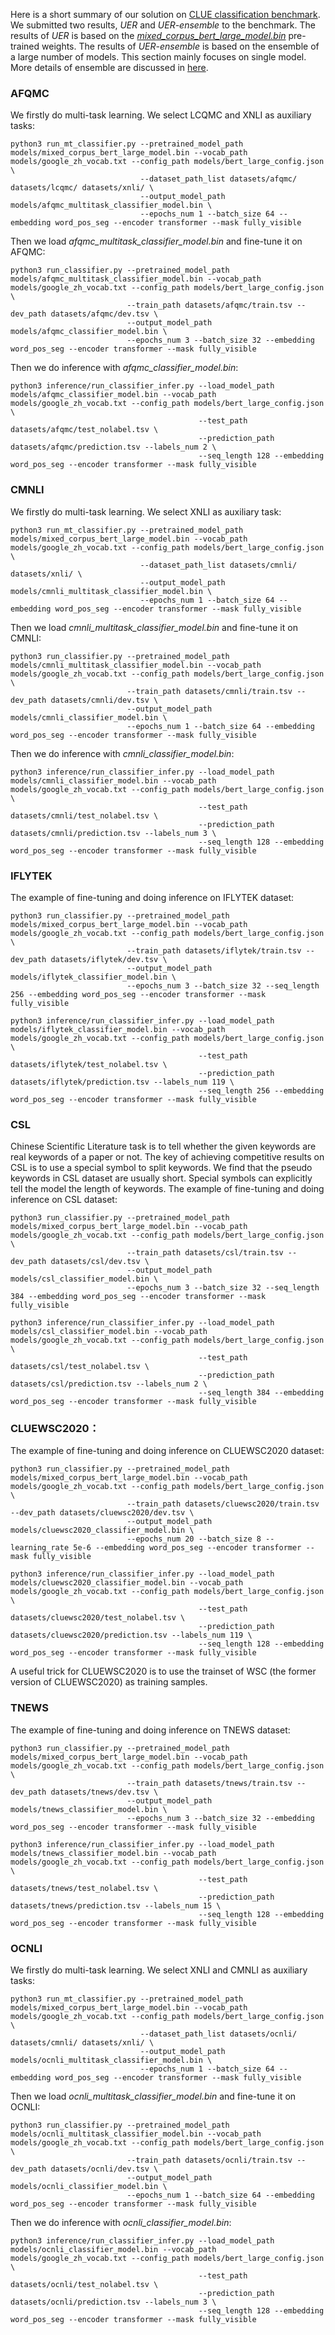 Here is a short summary of our solution on [CLUE classification benchmark](https://www.cluebenchmarks.com/classification.html). We submitted two results, *UER* and *UER-ensemble* to the benchmark. The results of *UER* is based on the [*mixed_corpus_bert_large_model.bin*](https://share.weiyun.com/5G90sMJ) pre-trained weights. The results of *UER-ensemble* is based on the ensemble of a large number of models. This section mainly focuses on single model. More details of ensemble are discussed in [here](https://github.com/dbiir/UER-py/wiki/SMP2020-EWECT).

### AFQMC
We firstly do multi-task learning. We select LCQMC and XNLI as auxiliary tasks:
```
python3 run_mt_classifier.py --pretrained_model_path models/mixed_corpus_bert_large_model.bin --vocab_path models/google_zh_vocab.txt --config_path models/bert_large_config.json \
                             --dataset_path_list datasets/afqmc/ datasets/lcqmc/ datasets/xnli/ \
                             --output_model_path models/afqmc_multitask_classifier_model.bin \
                             --epochs_num 1 --batch_size 64 --embedding word_pos_seg --encoder transformer --mask fully_visible
```
Then we load *afqmc_multitask_classifier_model.bin* and fine-tune it on AFQMC:
```
python3 run_classifier.py --pretrained_model_path models/afqmc_multitask_classifier_model.bin --vocab_path models/google_zh_vocab.txt --config_path models/bert_large_config.json \
                          --train_path datasets/afqmc/train.tsv --dev_path datasets/afqmc/dev.tsv \
                          --output_model_path models/afqmc_classifier_model.bin \
                          --epochs_num 3 --batch_size 32 --embedding word_pos_seg --encoder transformer --mask fully_visible
```
Then we do inference with *afqmc_classifier_model.bin*:
```
python3 inference/run_classifier_infer.py --load_model_path models/afqmc_classifier_model.bin --vocab_path models/google_zh_vocab.txt --config_path models/bert_large_config.json \
                                          --test_path datasets/afqmc/test_nolabel.tsv \
                                          --prediction_path datasets/afqmc/prediction.tsv --labels_num 2 \
                                          --seq_length 128 --embedding word_pos_seg --encoder transformer --mask fully_visible
```

### CMNLI
We firstly do multi-task learning. We select XNLI as auxiliary task:
```
python3 run_mt_classifier.py --pretrained_model_path models/mixed_corpus_bert_large_model.bin --vocab_path models/google_zh_vocab.txt --config_path models/bert_large_config.json \
                             --dataset_path_list datasets/cmnli/ datasets/xnli/ \
                             --output_model_path models/cmnli_multitask_classifier_model.bin \
                             --epochs_num 1 --batch_size 64 --embedding word_pos_seg --encoder transformer --mask fully_visible
```
Then we load *cmnli_multitask_classifier_model.bin* and fine-tune it on CMNLI:
```
python3 run_classifier.py --pretrained_model_path models/cmnli_multitask_classifier_model.bin --vocab_path models/google_zh_vocab.txt --config_path models/bert_large_config.json \
                          --train_path datasets/cmnli/train.tsv --dev_path datasets/cmnli/dev.tsv \
                          --output_model_path models/cmnli_classifier_model.bin \
                          --epochs_num 1 --batch_size 64 --embedding word_pos_seg --encoder transformer --mask fully_visible
```
Then we do inference with *cmnli_classifier_model.bin*:
```
python3 inference/run_classifier_infer.py --load_model_path models/cmnli_classifier_model.bin --vocab_path models/google_zh_vocab.txt --config_path models/bert_large_config.json \
                                          --test_path datasets/cmnli/test_nolabel.tsv \
                                          --prediction_path datasets/cmnli/prediction.tsv --labels_num 3 \
                                          --seq_length 128 --embedding word_pos_seg --encoder transformer --mask fully_visible
```

### IFLYTEK
The example of fine-tuning and doing inference on IFLYTEK dataset:
```
python3 run_classifier.py --pretrained_model_path models/mixed_corpus_bert_large_model.bin --vocab_path models/google_zh_vocab.txt --config_path models/bert_large_config.json \
                          --train_path datasets/iflytek/train.tsv --dev_path datasets/iflytek/dev.tsv \
                          --output_model_path models/iflytek_classifier_model.bin \
                          --epochs_num 3 --batch_size 32 --seq_length 256 --embedding word_pos_seg --encoder transformer --mask fully_visible

python3 inference/run_classifier_infer.py --load_model_path models/iflytek_classifier_model.bin --vocab_path models/google_zh_vocab.txt --config_path models/bert_large_config.json \
                                          --test_path datasets/iflytek/test_nolabel.tsv \
                                          --prediction_path datasets/iflytek/prediction.tsv --labels_num 119 \
                                          --seq_length 256 --embedding word_pos_seg --encoder transformer --mask fully_visible
```

### CSL
Chinese Scientific Literature task is to tell whether the given keywords are real keywords of a paper or not. The key of achieving competitive results on CSL is to use a special symbol to split keywords. We find that the pseudo keywords in CSL dataset are usually short. Special symbols can explicitly tell the model the length of keywords.
The example of fine-tuning and doing inference on CSL dataset:
```
python3 run_classifier.py --pretrained_model_path models/mixed_corpus_bert_large_model.bin --vocab_path models/google_zh_vocab.txt --config_path models/bert_large_config.json \
                          --train_path datasets/csl/train.tsv --dev_path datasets/csl/dev.tsv \
                          --output_model_path models/csl_classifier_model.bin \
                          --epochs_num 3 --batch_size 32 --seq_length 384 --embedding word_pos_seg --encoder transformer --mask fully_visible

python3 inference/run_classifier_infer.py --load_model_path models/csl_classifier_model.bin --vocab_path models/google_zh_vocab.txt --config_path models/bert_large_config.json \
                                          --test_path datasets/csl/test_nolabel.tsv \
                                          --prediction_path datasets/csl/prediction.tsv --labels_num 2 \
                                          --seq_length 384 --embedding word_pos_seg --encoder transformer --mask fully_visible
```

### CLUEWSC2020：
The example of fine-tuning and doing inference on CLUEWSC2020 dataset:
```
python3 run_classifier.py --pretrained_model_path models/mixed_corpus_bert_large_model.bin --vocab_path models/google_zh_vocab.txt --config_path models/bert_large_config.json \
                          --train_path datasets/cluewsc2020/train.tsv --dev_path datasets/cluewsc2020/dev.tsv \
                          --output_model_path models/cluewsc2020_classifier_model.bin \
                          --epochs_num 20 --batch_size 8 --learning_rate 5e-6 --embedding word_pos_seg --encoder transformer --mask fully_visible

python3 inference/run_classifier_infer.py --load_model_path models/cluewsc2020_classifier_model.bin --vocab_path models/google_zh_vocab.txt --config_path models/bert_large_config.json \
                                          --test_path datasets/cluewsc2020/test_nolabel.tsv \
                                          --prediction_path datasets/cluewsc2020/prediction.tsv --labels_num 119 \
                                          --seq_length 128 --embedding word_pos_seg --encoder transformer --mask fully_visible
```
A useful trick for CLUEWSC2020 is to use the trainset of WSC (the former version of CLUEWSC2020) as training samples.

### TNEWS
The example of fine-tuning and doing inference on TNEWS dataset:
```
python3 run_classifier.py --pretrained_model_path models/mixed_corpus_bert_large_model.bin --vocab_path models/google_zh_vocab.txt --config_path models/bert_large_config.json \
                          --train_path datasets/tnews/train.tsv --dev_path datasets/tnews/dev.tsv \
                          --output_model_path models/tnews_classifier_model.bin \
                          --epochs_num 3 --batch_size 32 --embedding word_pos_seg --encoder transformer --mask fully_visible

python3 inference/run_classifier_infer.py --load_model_path models/tnews_classifier_model.bin --vocab_path models/google_zh_vocab.txt --config_path models/bert_large_config.json \
                                          --test_path datasets/tnews/test_nolabel.tsv \
                                          --prediction_path datasets/tnews/prediction.tsv --labels_num 15 \
                                          --seq_length 128 --embedding word_pos_seg --encoder transformer --mask fully_visible
```

### OCNLI
We firstly do multi-task learning. We select XNLI and CMNLI as auxiliary tasks:
```
python3 run_mt_classifier.py --pretrained_model_path models/mixed_corpus_bert_large_model.bin --vocab_path models/google_zh_vocab.txt --config_path models/bert_large_config.json \
                             --dataset_path_list datasets/ocnli/ datasets/cmnli/ datasets/xnli/ \
                             --output_model_path models/ocnli_multitask_classifier_model.bin \
                             --epochs_num 1 --batch_size 64 --embedding word_pos_seg --encoder transformer --mask fully_visible
```
Then we load *ocnli_multitask_classifier_model.bin* and fine-tune it on OCNLI:
```
python3 run_classifier.py --pretrained_model_path models/ocnli_multitask_classifier_model.bin --vocab_path models/google_zh_vocab.txt --config_path models/bert_large_config.json \
                          --train_path datasets/ocnli/train.tsv --dev_path datasets/ocnli/dev.tsv \
                          --output_model_path models/ocnli_classifier_model.bin \
                          --epochs_num 1 --batch_size 64 --embedding word_pos_seg --encoder transformer --mask fully_visible
```
Then we do inference with *ocnli_classifier_model.bin*:
```
python3 inference/run_classifier_infer.py --load_model_path models/ocnli_classifier_model.bin --vocab_path models/google_zh_vocab.txt --config_path models/bert_large_config.json \
                                          --test_path datasets/ocnli/test_nolabel.tsv \
                                          --prediction_path datasets/ocnli/prediction.tsv --labels_num 3 \
                                          --seq_length 128 --embedding word_pos_seg --encoder transformer --mask fully_visible
```